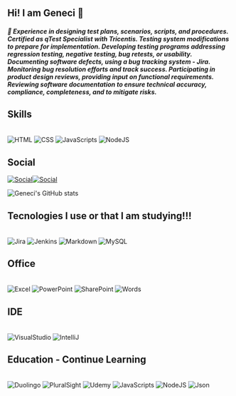 ## Hi! I am Geneci 👋

##### 💯 Experience in designing test plans, scenarios, scripts, and procedures. Certified as qTest Specialist with Tricentis. Testing system modifications to prepare for implementation. Developing testing programs addressing regression testing, negative testing, bug retests, or usability. Documenting software defects, using a bug tracking system - Jira. Monitoring bug resolution efforts and track success. Participating in product design reviews, providing input on functional requirements. Reviewing software documentation to ensure technical accuracy, compliance, completeness, and to mitigate risks.

## Skills

<div style="display: inline_block"><br/>
    <img align="center" alt="HTML" src="https://img.shields.io/badge/HTML-239120?style=for-the-badge&logo=html5&logoColor=white" />
    <img align="center" alt="CSS" src="https://img.shields.io/badge/CSS-239120?&style=for-the-badge&logo=css3&logoColor=white" />
    <img align="center" alt="JavaScripts" src="https://img.shields.io/badge/JavaScript-F7DF1E?style=for-the-badge&logo=javascript&logoColor=black"/>
    <img align="center" alt="NodeJS" src="https://img.shields.io/badge/Node.js-43853D?style=for-the-badge&logo=node.js&logoColor=white" />
</div>

## Social

[![Social](https://img.shields.io/badge/GitHub-100000?style=for-the-badge&logo=github&logoColor=white)](https://github.com/gencruz/gencruz/edit/main/README.md)[![Social](https://img.shields.io/badge/LinkedIn-0077B5?style=for-the-badge&logo=linkedin&logoColor=white)](https://linkedin.com/in/geneci-cruz-ui-fhatharta)


![Geneci's GitHub stats](https://github-readme-stats.vercel.app/api?username=gencruz&show_icons=true&theme=radical)


## Tecnologies I use or that I am studying!!!

<div style="display: inline_block"><br/>
    <img align="center" alt="Jira" src="https://img.shields.io/badge/Jira-0052CC?style=for-the-badge&logo=Jira&logoColor=white" />
    <img align="center" alt="Jenkins" src="https://img.shields.io/badge/Jenkins-D24939?style=for-the-badge&logo=Jenkins&logoColor=white" />
    <img align="center" alt="Markdown" src="https://img.shields.io/badge/Markdown-000000?style=for-the-badge&logo=markdown&logoColor=white" />
    <img align="center" alt="MySQL" src="https://img.shields.io/badge/MySQL-005C84?style=for-the-badge&logo=mysql&logoColor=white" />
</div>

 
## Office

<div style="display: inline_block"><br/>
    <img align="center" alt="Excel" src="https://img.shields.io/badge/Microsoft_Excel-217346?style=for-the-badge&logo=microsoft-excel&logoColor=white" />
    <img align="center" alt="PowerPoint" src="https://img.shields.io/badge/Microsoft_PowerPoint-B7472A?style=for-the-badge&logo=microsoft-powerpoint&logoColor=white" />
    <img align="center" alt="SharePoint" src="https://img.shields.io/badge/Microsoft_SharePoint-0078D4?style=for-the-badge&logo=microsoft-sharepoint&logoColor=white" />
    <img align="center" alt="Words" src="https://img.shields.io/badge/Microsoft_Word-2B579A?style=for-the-badge&logo=microsoft-word&logoColor=white" />
</div>

## IDE
<div style="display: inline_block"><br/>
    <img align="center" alt="VisualStudio" src="https://img.shields.io/badge/Visual_Studio_Code-0078D4?style=for-the-badge&logo=visual%20studio%20code&logoColor=white" />
    <img align="center" alt="IntelliJ" src="https://img.shields.io/badge/IntelliJ_IDEA-000000.svg?style=for-the-badge&logo=intellij-idea&logoColor=white" />
   
</div>

## Education - Continue Learning
<div style="display: inline_block"><br/>
    <img align="center" alt="Duolingo" src="https://img.shields.io/badge/Duolingo-58CC02?style=for-the-badge&logo=Duolingo&logoColor=white"/>
    <img align="center" alt="PluralSight" src="https://img.shields.io/badge/Pluralsight-F15B2A?style=for-the-badge&logo=Pluralsight&logoColor=white"/>
    <img align="center" alt="Udemy" src="https://img.shields.io/badge/Udemy-EC5252?style=for-the-badge&logo=Udemy&logoColor=white"/>
    <img align="center" alt="JavaScripts" src="https://img.shields.io/badge/JavaScript-F7DF1E?style=for-the-badge&logo=javascript&logoColor=black"/>
    <img align="center" alt="NodeJS" src="https://img.shields.io/badge/Node.js-43853D?style=for-the-badge&logo=node.js&logoColor=white"/>
    <img align="center" alt="Json" src="![Dynamic JSON Badge](https://img.shields.io/badge/dynamic/json)"/>
</div>


